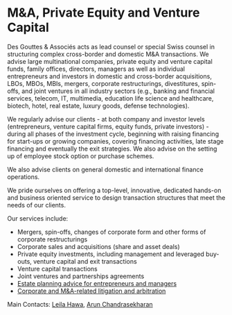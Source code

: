 # M&A, Private Equity and Venture Capital

Des Gouttes & Associés acts as lead counsel or special Swiss counsel in structuring complex cross-border and domestic M&A transactions. We advise large multinational companies, private equity and venture capital funds, family offices, directors, managers as well as individual entrepreneurs and investors in domestic and cross-border acquisitions, LBOs, MBOs, MBIs, mergers, corporate restructurings, divestitures, spin-offs, and joint ventures in all industry sectors (e.g., banking and financial services, telecom, IT, multimedia, education life science and healthcare, biotech, hotel, real estate, luxury goods, defense technologies).

We regularly advise our clients - at both company and investor levels (entrepreneurs, venture capital firms, equity funds, private investors) - during all phases of the investment cycle, beginning with raising financing for start-ups or growing companies, covering financing activities, late stage financing and eventually the exit strategies. We also advise on the setting up of employee stock option or purchase schemes.

We also advise clients on general domestic and international finance operations.

We pride ourselves on offering a top-level, innovative, dedicated hands-on and business oriented service to design transaction structures that meet the needs of our clients.

Our services include:

- Mergers, spin-offs, changes of corporate form and other forms of corporate restructurings
- Corporate sales and acquisitions (share and asset deals)
- Private equity investments, including management and leveraged buy-outs, venture capital and exit transactions
- Venture capital transactions
- Joint ventures and partnerships agreements
- [Estate planning advice for entrepreneurs and managers](/en/practice-areas/private-clients)
- [Corporate and M&A-related litigation and arbitration](/en/practice-areas/litigation-arbitration)

Main Contacts: [Leila Hawa](/en/team/lh), [Arun Chandrasekharan](/en/team/ac)